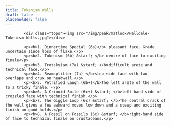 ```yaml
---
title: Tokenism Walls
draft: false
placeholder: false
---
```


            <div class="topo"><img src="/img/peak/matlock/Halldale-Tokenism-Walls.jpg"></div>

            <p><b>1. Dinnertime Special (6a)</b> pleasant face. Grade uncertain since loss of flake.</p>
            <p><b>2. Tokenism (6b) &starf; </b> centre of face to exciting finale</p>
            <p><b>3. Trotskyism (7a) &starf; </b>difficult arete and technical face.</p>
            <p><b>4. Beamsplitter (7a) </b>step side face with two overlaps and crux on headwall.</p>
            <p><b>5. Petrified Laugh (6b+)</b>The left arete of the wall to a tricky finale. </p>
            <p><b>6. A Crinoid Smile (6c+) &starf; </b>left-hand side of crozzled face with technical finish.</p>
            <p><b>7. The Giggle Loop (6c) &starf; </b>The central crack of the wall gives a few awkward moves low down and a steep and exciting finish on good holds.</p>
            <p><b>8. A Fossil on Fossils (6c) &starf; </b>right-hand side of face to technical finale on crustaceans.</p>

